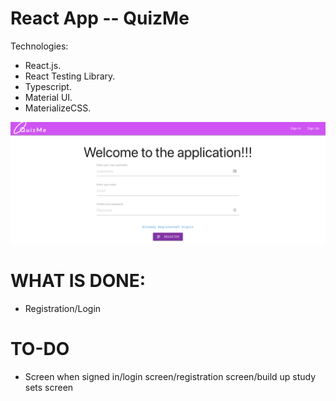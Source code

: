 # React App -- QuizMe 

Technologies:  
- React.js. 
- React Testing Library. 
- Typescript. 
- Material UI. 
- MaterializeCSS. 

![alt text](sample.png)

# WHAT IS DONE:  
- Registration/Login

# TO-DO
- Screen when signed in/login screen/registration screen/build up study sets screen

